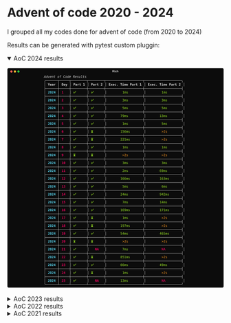 # Advent of code 2020 - 2024

I grouped all my codes done for advent of code (from 2020 to 2024)

Results can be generated with pytest custom pluggin:

<details open>
<summary>AoC 2024 results</summary>

![Alt text](./results_2024.svg)
</details>

<details>
<summary>AoC 2023 results</summary>

![Alt text](./results_2023.svg)
</details>

<details>
<summary>AoC 2022 results</summary>

![Alt text](./results_2022.svg)
</details>

<details>
<summary>AoC 2021 results</summary>

![Alt text](./results_2021.svg)
</details>
